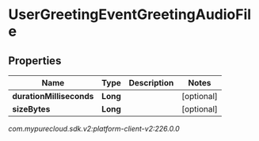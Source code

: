 # UserGreetingEventGreetingAudioFile


## Properties

| Name | Type | Description | Notes |
| ------------ | ------------- | ------------- | ------------- |
| **durationMilliseconds** | **Long** |  |  [optional] |
| **sizeBytes** | **Long** |  |  [optional] |




_com.mypurecloud.sdk.v2:platform-client-v2:226.0.0_
